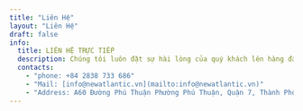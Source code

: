 ```yaml
---
title: "Liên Hệ"
layout: "Liên Hệ"
draft: false
info: 
  title: LIÊN HỆ TRỰC TIẾP 
  description: Chúng tôi luôn đặt sự hài lòng của quý khách lên hàng đầu. Nếu quý khách có bất kỳ yêu cầu hay câu hỏi nào, xin vui lòng cho chúng tôi biết một số thông tin dưới đây. Chúng tôi sẽ liên hệ lại trong thời gian sớm nhất.
  contacts: 
    - "phone: +84 2838 733 686"
    - "Mail: [info@newatlantic.vn](mailto:info@newatlantic.vn)"
    - "Address: A60 Đường Phú Thuận Phường Phú Thuận, Quận 7, Thành Phố Hồ Chí Minh, Việt Nam"
---
```

